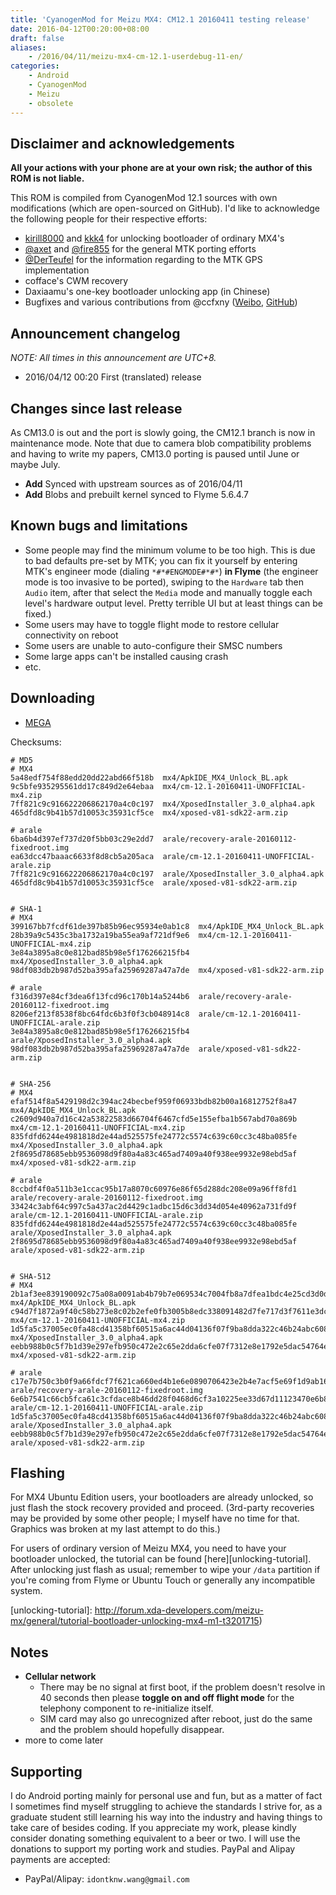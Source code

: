 ```yaml
---
title: 'CyanogenMod for Meizu MX4: CM12.1 20160411 testing release'
date: 2016-04-12T00:20:00+08:00
draft: false
aliases:
    - /2016/04/11/meizu-mx4-cm-12.1-userdebug-11-en/
categories:
    - Android
    - CyanogenMod
    - Meizu
    - obsolete
---
```



## Disclaimer and acknowledgements

**All your actions with your phone are at your own risk; the author of this
ROM is not liable.**

This ROM is compiled from CyanogenMod 12.1 sources with own modifications
(which are open-sourced on GitHub). I'd like to acknowledge the following
people for their respective efforts:

* [kirill8000](http://4pda.ru/forum/index.php?showuser=4461476) and [kkk4](http://4pda.ru/forum/index.php?showuser=610367) for unlocking bootloader of ordinary MX4's
* [@axet](https://github.com/axet) and [@fire855](https://github.com/fire855) for the general MTK porting efforts
* [@DerTeufel](https://github.com/DerTeufel) for the information regarding to the MTK GPS implementation
* cofface's CWM recovery
* Daxiaamu's one-key bootloader unlocking app (in Chinese)
* Bugfixes and various contributions from @ccfxny ([Weibo](http://weibo.com/ccfxny), [GitHub](https://github.com/ccfxny))


## Announcement changelog

*NOTE: All times in this announcement are UTC+8.*

* 2016/04/12 00:20 First (translated) release


## Changes since last release

As CM13.0 is out and the port is slowly going, the CM12.1 branch is now in
maintenance mode. Note that due to camera blob compatibility problems and
having to write my papers, CM13.0 porting is paused until June or maybe July.

* **Add** Synced with upstream sources as of 2016/04/11
* **Add** Blobs and prebuilt kernel synced to Flyme 5.6.4.7


## Known bugs and limitations

* Some people may find the minimum volume to be too high. This is due to bad defaults pre-set by MTK; you can fix it yourself by entering MTK's engineer mode (dialing `*#*#ENGMODE#*#*`) **in Flyme** (the engineer mode is too invasive to be ported), swiping to the `Hardware` tab then `Audio` item, after that select the `Media` mode and manually toggle each level's hardware output level. Pretty terrible UI but at least things can be fixed.)
* Some users may have to toggle flight mode to restore cellular connectivity on reboot
* Some users are unable to auto-configure their SMSC numbers
* Some large apps can't be installed causing crash
* etc.


## Downloading

* [MEGA][mega]


[mega]: https://mega.nz/#F!419zlB6B!0TH6JXn2u_fMqQL4dnsNWQ


Checksums:

```
# MD5
# MX4
5a48edf754f88edd20dd22abd66f518b  mx4/ApkIDE_MX4_Unlock_BL.apk
9c5bfe935295561dd17c849d2e64ebaa  mx4/cm-12.1-20160411-UNOFFICIAL-mx4.zip
7ff821c9c916622206862170a4c0c197  mx4/XposedInstaller_3.0_alpha4.apk
465dfd8c9b41b57d10053c35931cf5ce  mx4/xposed-v81-sdk22-arm.zip

# arale
6ba6b4d397ef737d20f5bb03c29e2dd7  arale/recovery-arale-20160112-fixedroot.img
ea63dcc47baaac6633f8d8cb5a205aca  arale/cm-12.1-20160411-UNOFFICIAL-arale.zip
7ff821c9c916622206862170a4c0c197  arale/XposedInstaller_3.0_alpha4.apk
465dfd8c9b41b57d10053c35931cf5ce  arale/xposed-v81-sdk22-arm.zip


# SHA-1
# MX4
399167bb7fcdf61de397b85b96ec95934e0ab1c8  mx4/ApkIDE_MX4_Unlock_BL.apk
28b39a9c5435c3ba1732a19ba55ea9af721df9e6  mx4/cm-12.1-20160411-UNOFFICIAL-mx4.zip
3e84a3895a8c0e812bad85b98e5f176266215fb4  mx4/XposedInstaller_3.0_alpha4.apk
98df083db2b987d52ba395afa25969287a47a7de  mx4/xposed-v81-sdk22-arm.zip

# arale
f316d397e84cf3dea6f13fcd96c170b14a5244b6  arale/recovery-arale-20160112-fixedroot.img
8206ef213f8538f8bc64fdc6b3f0f3cb048914c8  arale/cm-12.1-20160411-UNOFFICIAL-arale.zip
3e84a3895a8c0e812bad85b98e5f176266215fb4  arale/XposedInstaller_3.0_alpha4.apk
98df083db2b987d52ba395afa25969287a47a7de  arale/xposed-v81-sdk22-arm.zip


# SHA-256
# MX4
efaf514f8a5429198d2c394ac24becbef959f06933bdb82b00a16812752f8a47  mx4/ApkIDE_MX4_Unlock_BL.apk
c2609d940a7d16c42a53822583d66704f6467cfd5e155efba1b567abd70a869b  mx4/cm-12.1-20160411-UNOFFICIAL-mx4.zip
835fdfd6244e4981818d2e44ad525575fe24772c5574c639c60cc3c48ba085fe  mx4/XposedInstaller_3.0_alpha4.apk
2f8695d78685ebb9536098d9f80a4a83c465ad7409a40f938ee9932e98ebd5af  mx4/xposed-v81-sdk22-arm.zip

# arale
8ccbdf4f0a511b3e1ccac95b17a8070c60976e86f65d288dc208e09a96ff8fd1  arale/recovery-arale-20160112-fixedroot.img
33424c3abf64c997c5a437ac2d4429c1adbc15d6c3dd34d054e40962a731fd9f  arale/cm-12.1-20160411-UNOFFICIAL-arale.zip
835fdfd6244e4981818d2e44ad525575fe24772c5574c639c60cc3c48ba085fe  arale/XposedInstaller_3.0_alpha4.apk
2f8695d78685ebb9536098d9f80a4a83c465ad7409a40f938ee9932e98ebd5af  arale/xposed-v81-sdk22-arm.zip


# SHA-512
# MX4
2b1af3ee839190092c75a08a0091ab4b79b7e069534c7004fb8a7dfea1bdc4e25cd3d0da50541f8853387f18a0aeae106c808c91f3bd3e187be9b6033b1d73b5  mx4/ApkIDE_MX4_Unlock_BL.apk
c94d7f1872a9f40c58b273e8c02b2efe0fb3005b8edc338091482d7fe717d3f7611e3dc9ba12acc90351133f531b0f57f12232896a9d6453affb7d66a096396a  mx4/cm-12.1-20160411-UNOFFICIAL-mx4.zip
1d5fa5c37005ec0fa48cd41358bf60515a6ac44d04136f07f9ba8dda322c46b24abc608e78ba8180486978eb731e2d612a22be6a01f6bf765e9b1eb3f065b391  mx4/XposedInstaller_3.0_alpha4.apk
eebb988b0c5f7b1d39e297efb950c472e2c65e2dda6cfe07f7312e8e1792e5dac54764eb71fd9bf32dc12410ba51fda5455531b8ffd8d537b2d135ff3a263703  mx4/xposed-v81-sdk22-arm.zip

# arale
c17e7b750c3b0f9a66fdcf7f621ca660ed4b1e6e0890706423e2b4e7acf5e69f1d9ab161f08f143822bf988635623e7727ca495b3a74d8421863c29786efb11e  arale/recovery-arale-20160112-fixedroot.img
6e6b7541c66cb5fca61c3cfdace8b46dd28f0468d6cf3a10225ee33d67d11123470e6b84c4a04fb49048b09bb1f1873af5631cb4743e97406730660d7357f04b  arale/cm-12.1-20160411-UNOFFICIAL-arale.zip
1d5fa5c37005ec0fa48cd41358bf60515a6ac44d04136f07f9ba8dda322c46b24abc608e78ba8180486978eb731e2d612a22be6a01f6bf765e9b1eb3f065b391  arale/XposedInstaller_3.0_alpha4.apk
eebb988b0c5f7b1d39e297efb950c472e2c65e2dda6cfe07f7312e8e1792e5dac54764eb71fd9bf32dc12410ba51fda5455531b8ffd8d537b2d135ff3a263703  arale/xposed-v81-sdk22-arm.zip
```


## Flashing

For MX4 Ubuntu Edition users, your bootloaders are already unlocked, so just flash the stock recovery provided and proceed. (3rd-party recoveries may be provided by some other people; I myself have no time for that. Graphics was broken at my last attempt to do this.)

For users of ordinary version of Meizu MX4, you need to have your bootloader unlocked, the tutorial can be found [here][unlocking-tutorial].
After unlocking just flash as usual; remember to wipe your `/data` partition if
you're coming from Flyme or Ubuntu Touch or generally any incompatible system.

[unlocking-tutorial]: http://forum.xda-developers.com/meizu-mx/general/tutorial-bootloader-unlocking-mx4-m1-t3201715)


## Notes

* **Cellular network**
    - There may be no signal at first boot, if the problem doesn't resolve in 40 seconds then please **toggle on and off flight mode** for the telephony component to re-initialize itself.
    - SIM card may also go unrecognized after reboot, just do the same and the problem should hopefully disappear.
* more to come later


## Supporting

I do Android porting mainly for personal use and fun, but as a matter of fact
I sometimes find myself struggling to achieve the standards I strive for, as
a graduate student still learning his way into the industry and having things
to take care of besides coding. If you appreciate my work, please kindly
consider donating something equivalent to a beer or two. I will use the
donations to support my porting work and studies. PayPal and Alipay payments are
accepted:

* PayPal/Alipay: `idontknw.wang@gmail.com`


<!-- vim:set ai et ts=4 sw=4 sts=4 fenc=utf-8: -->
